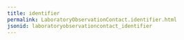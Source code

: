 ```yaml
---
title: identifier
permalink: LaboratoryObservationContact.identifier.html
jsonid: laboratoryobservationcontact_identifier
---
```

